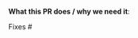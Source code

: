 <!--  Thanks for sending a pull request!  Here are some tips for you:

1. If this is your first time, please read our contributor guidelines: https://github.com/kudobuilder/kuttl/blob/main/CONTRIBUTING.md
2. Make sure you have added and ran the tests before submitting your PR
3. If the PR is unfinished, start it as a Draft PR: https://github.blog/2019-02-14-introducing-draft-pull-requests/
-->

**What this PR does / why we need it**:


<!--
*Automatically closes linked issue when PR is merged.
Usage: `Fixes #<issue number>`, or `Fixes (paste link of issue)`.
-->
Fixes #
